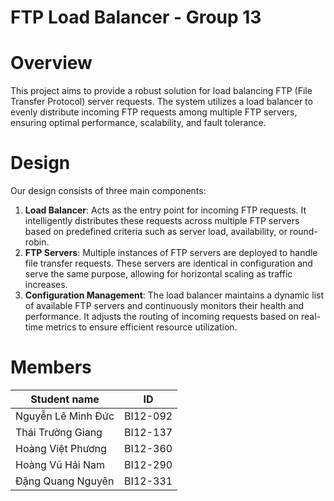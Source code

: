 # FTP Load Balancer - Group 13
# Overview
This project aims to provide a robust solution for load balancing FTP (File Transfer Protocol) server requests. The system utilizes a load balancer to evenly distribute incoming FTP requests among multiple FTP servers, ensuring optimal performance, scalability, and fault tolerance.

# Design
Our design consists of three main components:
1. **Load Balancer**: Acts as the entry point for incoming FTP requests. It intelligently distributes these requests across multiple FTP servers based on predefined criteria such as server load, availability, or round-robin.
2. **FTP Servers**: Multiple instances of FTP servers are deployed to handle file transfer requests. These servers are identical in configuration and serve the same purpose, allowing for horizontal scaling as traffic increases.
3. **Configuration Management**: The load balancer maintains a dynamic list of available FTP servers and continuously monitors their health and performance. It adjusts the routing of incoming requests based on real-time metrics to ensure efficient resource utilization.


















# Members 
| Student name | ID |
| -- | -- |
| Nguyễn Lê Minh Đức | BI12-092 |
| Thái Trường Giang | BI12-137 |
| Hoàng Việt Phương | BI12-360 |
| Hoàng Vũ Hải Nam | BI12-290 |
| Đặng Quang Nguyên | BI12-331 |


